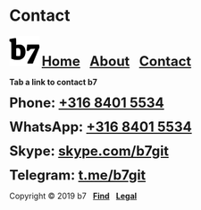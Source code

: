 # Contact
<img alt="b7" width="54" height="54" src="b7.svg"> <strong><font size="5"><a href="https://b7.github.io">Home</a> &nbsp; <a href="https://b7.github.io/about">About</a> &nbsp; <a href="https://b7.github.io/contact">Contact</a></font></strong>

**Tab a link to contact b7**

<strong><font size="5">Phone: <a href="tel:+31684015534">+316 8401 5534</a></font></strong>

<strong><font size="5">WhatsApp: <a href="https://wa.me/31684015534?text=b7" target="_blank">+316 8401 5534</a></font></strong>

<strong><font size="5">Skype: <a href="https://join.skype.com/invite/nDhWzpwNCmpK" target="_blank">skype.com/b7git</a></font></strong>

<strong><font size="5">Telegram: <a href="https://t.me/b7git" target="_blank">t.me/b7git</a></font></strong>

Copyright © 2019 b7 &nbsp; <strong><a href="https://b7.github.io/find">Find</a></strong> &nbsp; <strong><a href="https://b7.github.io/legal">Legal</a></strong>
